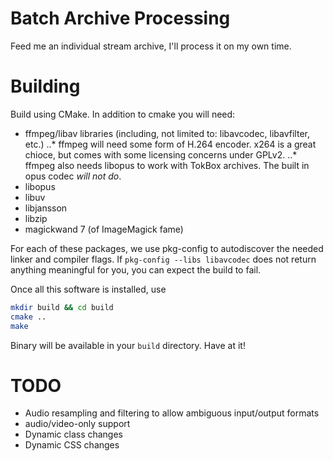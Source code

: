 # Batch Archive Processing

Feed me an individual stream archive, I'll process it on my own time.


# Building

Build using CMake. In addition to cmake you will need:

* ffmpeg/libav libraries (including, not limited to: libavcodec, libavfilter,
  etc.)
..* ffmpeg will need some form of H.264 encoder. x264 is a great chioce,
    but comes with some licensing concerns under GPLv2.
..* ffmpeg also needs libopus to work with TokBox archives. The built in opus
    codec _will not do_.
* libopus
* libuv
* libjansson
* libzip
* magickwand 7 (of ImageMagick fame)

For each of these packages, we use pkg-config to autodiscover the needed linker
and compiler flags. If `pkg-config --libs libavcodec` does not return anything
meaningful for you, you can expect the build to fail.

Once all this software is installed, use

```sh
mkdir build && cd build
cmake ..
make
```

Binary will be available in your `build` directory. Have at it!

# TODO

* Audio resampling and filtering to allow ambiguous input/output formats
* audio/video-only support
* Dynamic class changes
* Dynamic CSS changes
